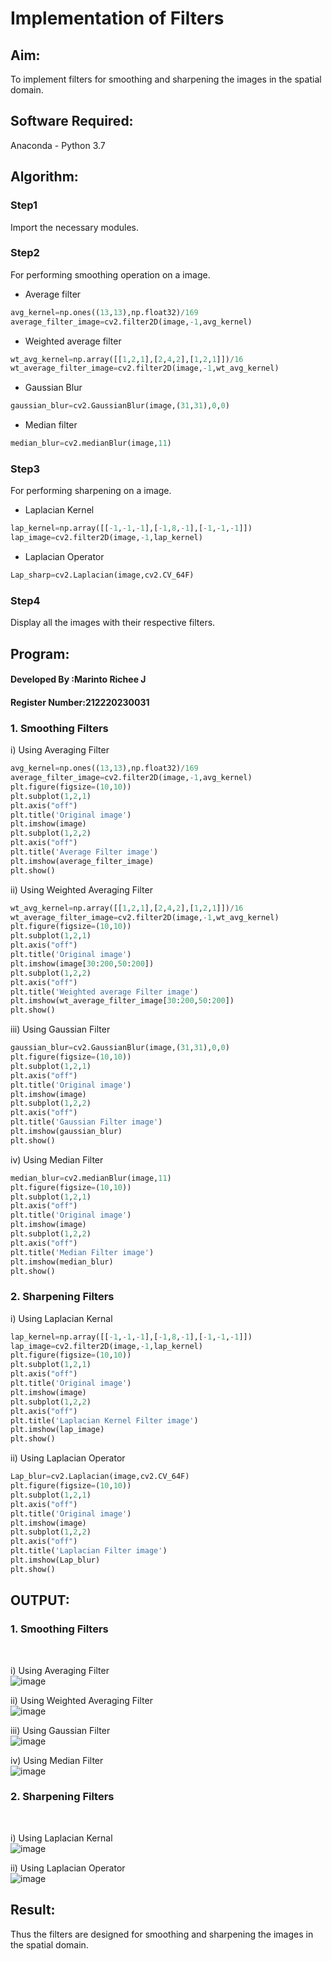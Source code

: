 # Implementation of Filters
## Aim:
To implement filters for smoothing and sharpening the images in the spatial domain.

## Software Required:
Anaconda - Python 3.7

## Algorithm:
### Step1
Import the necessary modules.
### Step2
For performing smoothing operation on a image. 
- Average filter
```python
avg_kernel=np.ones((13,13),np.float32)/169
average_filter_image=cv2.filter2D(image,-1,avg_kernel)
```
- Weighted average filter
```python
wt_avg_kernel=np.array([[1,2,1],[2,4,2],[1,2,1]])/16
wt_average_filter_image=cv2.filter2D(image,-1,wt_avg_kernel)
```
- Gaussian Blur 
```python
gaussian_blur=cv2.GaussianBlur(image,(31,31),0,0)
```
- Median filter
```python 
median_blur=cv2.medianBlur(image,11)
```
### Step3
For performing sharpening on a image.
- Laplacian Kernel
```python
lap_kernel=np.array([[-1,-1,-1],[-1,8,-1],[-1,-1,-1]])
lap_image=cv2.filter2D(image,-1,lap_kernel)
```
- Laplacian Operator
```python
Lap_sharp=cv2.Laplacian(image,cv2.CV_64F)
```
### Step4
Display all the images with their respective filters.

## Program:
#### Developed By   :Marinto Richee J
#### Register Number:212220230031
### 1. Smoothing Filters

i) Using Averaging Filter
```Python
avg_kernel=np.ones((13,13),np.float32)/169
average_filter_image=cv2.filter2D(image,-1,avg_kernel)
plt.figure(figsize=(10,10))
plt.subplot(1,2,1)
plt.axis("off")
plt.title('Original image')
plt.imshow(image)
plt.subplot(1,2,2)
plt.axis("off")
plt.title('Average Filter image')
plt.imshow(average_filter_image)
plt.show()
```
ii) Using Weighted Averaging Filter
```Python
wt_avg_kernel=np.array([[1,2,1],[2,4,2],[1,2,1]])/16
wt_average_filter_image=cv2.filter2D(image,-1,wt_avg_kernel)
plt.figure(figsize=(10,10))
plt.subplot(1,2,1)
plt.axis("off")
plt.title('Original image')
plt.imshow(image[30:200,50:200])
plt.subplot(1,2,2)
plt.axis("off")
plt.title('Weighted average Filter image')
plt.imshow(wt_average_filter_image[30:200,50:200])
plt.show()
```
iii) Using Gaussian Filter
```Python
gaussian_blur=cv2.GaussianBlur(image,(31,31),0,0)
plt.figure(figsize=(10,10))
plt.subplot(1,2,1)
plt.axis("off")
plt.title('Original image')
plt.imshow(image)
plt.subplot(1,2,2)
plt.axis("off")
plt.title('Gaussian Filter image')
plt.imshow(gaussian_blur)
plt.show()
```

iv) Using Median Filter
```Python
median_blur=cv2.medianBlur(image,11)
plt.figure(figsize=(10,10))
plt.subplot(1,2,1)
plt.axis("off")
plt.title('Original image')
plt.imshow(image)
plt.subplot(1,2,2)
plt.axis("off")
plt.title('Median Filter image')
plt.imshow(median_blur)
plt.show()
```

### 2. Sharpening Filters
i) Using Laplacian Kernal
```Python
lap_kernel=np.array([[-1,-1,-1],[-1,8,-1],[-1,-1,-1]])
lap_image=cv2.filter2D(image,-1,lap_kernel)
plt.figure(figsize=(10,10))
plt.subplot(1,2,1)
plt.axis("off")
plt.title('Original image')
plt.imshow(image)
plt.subplot(1,2,2)
plt.axis("off")
plt.title('Laplacian Kernel Filter image')
plt.imshow(lap_image)
plt.show()
```
ii) Using Laplacian Operator
```Python
Lap_blur=cv2.Laplacian(image,cv2.CV_64F)
plt.figure(figsize=(10,10))
plt.subplot(1,2,1)
plt.axis("off")
plt.title('Original image')
plt.imshow(image)
plt.subplot(1,2,2)
plt.axis("off")
plt.title('Laplacian Filter image')
plt.imshow(Lap_blur)
plt.show()
```

## OUTPUT:
### 1. Smoothing Filters
</br>

i) Using Averaging Filter
</br>
![image](https://user-images.githubusercontent.com/65499285/165766783-c7d9ba8a-6a3e-4170-a8d5-970d6919968c.png)
</br>

ii) Using Weighted Averaging Filter
</br>
![image](https://user-images.githubusercontent.com/65499285/165766843-071694a5-4da5-4d6f-81b1-5e2f7fc06270.png)
</br>

iii) Using Gaussian Filter
</br>
![image](https://user-images.githubusercontent.com/65499285/165766935-201ba902-ab8a-4671-aaac-ce1d4c797fb3.png)
</br>

iv) Using Median Filter
</br>
![image](https://user-images.githubusercontent.com/65499285/165766977-ada6db0f-0c17-4802-9cd9-ab704e5efd00.png)
</br>

### 2. Sharpening Filters
</br>

i) Using Laplacian Kernal
</br>
![image](https://user-images.githubusercontent.com/65499285/165767006-d3eebdfe-eac9-497b-84ee-dfb5f0dc0612.png)
</br>

ii) Using Laplacian Operator
</br>
![image](https://user-images.githubusercontent.com/65499285/165767030-82cf0efb-da69-4162-9594-05c188cf90b5.png)
</br>

## Result:
Thus the filters are designed for smoothing and sharpening the images in the spatial domain.
